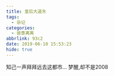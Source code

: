 ```yaml
---
title: 皇后大道东
tags:
  - 杂记
categories:
  - 彼黍离离
abbrlink: 93c2
date: 2019-06-10 15:53:23
hide: true
---
```

知己一声拜拜远去这都市...
梦醒,却不是2008

<div style='display: none'>

#### 皇后大道中人民如潮涌

皇后大道中为何无皇宫？
<!-- more -->

七十年前收惶恐是顺手的事，执意攻台却对港澳装聋作哑，不收，故意留个洗钱和走私的通道  
惶恐至今仍是大陆重要的的洗钱出逃通道  
惶恐高房价高地租早就榨干了平民，倒是没见诸位市民群情激愤搞出这么大的抵制。  
这次一群人跑出来，自由民主神圣事，骗了无涯过客，这才过去几年呐，都忘啦~不长记性~
反了反了，走错了，南辕北辙
惶恐金融地位的衰落目前看来早晚的事，金融中心地位不保  
散步卵用没有，雷声大雨点小  
痴人说梦  
都远不如集体抛港币做空港股之类的来得实在  
然而  
真爱故土的，被视为乱臣贼子，而背弃故土，随时准备出逃的，被视为爱国正能量，神州如此，惶恐也是如此。走上街头的，其实坚守惶恐的基本盘，而高调爱国，呼吁稳定的，则是挤兑港币的急先锋  
汇率是个大杀器，现在是，将来也是，软妹币撑不住前都是
调控，又叫操纵市场

#### 衰兰送客咸阳道，天若有情天亦老

君子之泽，五世而斩，现在时间过的快，可能只需要十年。
苏联有笑话传世，而此地见白色荒漠，一眼看去，403forbidden

贡当斯：
>
>“让我们想像一个靠几代人的勤奋劳动富裕起来、在科学和艺术方面都取得了巨大进步的文明民族。如果权力在思想表达和精神活动方面设置障碍，那个民族在一段时间内，还可以靠它过去的老本生活，也就是说，靠继承下来的文明成果生活。但是将不再有观念的更新；它们的再生能力将会枯竭。用不了几年，虚荣心就会取代对知识的热爱。那些想起了以往文学作品所赢得的荣耀和敬意的诡辩家，将会致力于写作徒有其表的同类作品。他们会以自己的作品反对其他作品表现出的优点；而且只要哪里还有自由主义原则的踪迹，哪里就会出现某种文学运动，出现反对这些作品和原则的斗争。但这种运动本身也是已被摧毁的自由的遗产。一俟这种自由的最后痕迹和最后传统销声匿迹，战斗就会结束，因为作战者将再也看不见任何敌人，而胜利者和被征服者会同样保持沉默。

>的确，谁知道权力会不会断定强制沉默是有好处的？实际上，它们不愿意看到逝去的记忆得到复活，放弃的怀疑再被挑起。它们将压制过于热情的追随者，就像曾经压制它们的敌人一样。它们会禁止所有人以人类为主题进行写作，就像某个虔诚的政府禁止任何人谈论上帝，无论坏话好话都不许说一样。它们会宣布人们在哪些问题上可以使用自己的头脑：它会获准自我消遣，但要处在监督之下，并在规定的范围之内；如果它试图偏离对它的限制，如果它拒不与自己的神圣起源断绝关系，继续从事受到禁止的思考，如果它鲁莽地认为，自己的最高贵的目的不是对琐碎题目做精巧的修饰，不是圆滑的阿谈奉承，不是毫无内容的夸夸其谈，而是上天和它的本性要它成为一个永恒的法庭，在这里对一切事物进行分析、检验并做出最终的判断，它就会惹来诅咒。因而，名副其实的思想历程肯定会被终止。文明的一代将逐渐消失；随之而来的一代，由于看到追求知识没有任何好处，甚至从中看到了威胁，将会不可挽回地远离知识的追求。

>　　你会说，人的头脑仍然可以在消遣文学中发光，可以专注于精密的自然科学，还可以致力于工艺。然而这都是废话。大自然在创造人类的时候并没有向权力请教；它规定我们所有的天赋应当紧密地结合在一起，其中任何一个受到压制都会损害其他。甚至对消遣文学、科学和工艺而言，独立思考就像空气对自然界的生命一样，也是必不可少的。有人大可把人们置于一台气泵下劳动，争辩说他们没有被迫呼吸，只是在运动自己的胳臂和双腿，让头脑只运用于规定的目标，阻止它去思考那些能够唤起自己的尊严，从而给予它活力的许多重要事物。于是，被压抑的作家开始歌功颂德；但是，他们甚至连阿泱奉承的能力都会逐渐衰退，文学最终会丧身于字谜游戏和藏头诗之中。博学之土变成了纯粹的古董收藏家，而即使是这些古董，也会在被镣铐束缚着的手中退化和贬值。艺术家天才的源泉会同哺育自由的惟一手段——对荣耀的向往——一起日渐枯萎；由于他们以为可以孤立存在的事物之间有着某种神秘但却无可争辩的联系，那么人的灵魂一旦受到贬损，他们也就不再具有高尚地描绘人类面貌的天赋了。
　　...
　　...

>　　思想乃万事之本：工业，兵法，以及所有的科学和艺术，都需要运用思想。它是它们进步的原因，通过对这种进步的分析，它也开阔了自己的眼界。如果专横权力试图束缚它，道德观念就会不再健康，实用知识就会不再精确，科学发展就会不再活跃，兵法就会不再进步，工业也不会再有新的发现而繁荣。

>　　人类生活最高尚的部分如果受到攻击，很快就会感觉到这种毒害作用逐渐向最遥远的地方蔓延。你以为你只是剥夺了它某些多余的自由，或者删除了某些无用的虚饰，实际上你那有毒的武器正好戳到了它的心脏。
　　......

>　　各民族历史变迁的真正原因是，人类的思想不可能保持静止不动。如果你不阻挠它，它就会前进；如果你阻挠它，它就会倒退；如果你使它失去信心，它将不再为任何目标进行不知疲倦的操劳。几乎可以说，人类的思想看到自己被排挤出适得其所的地方而感到愤慨，它要通过一次高贵的制裁，为它所蒙受的耻辱复仇。
　　......

>　　首先，维持一种完全人为的能动性，代价极大。当人人都处于自由状态时，每个人都会兴致勃勃地去做、去说、去写。但是当大多数国民成为被迫保持沉默的旁观者时，为了诱使这些旁观者鼓掌欢呼，或者只是简单地观望，指挥演出的人必须依靠戏剧性情节和场景的转换来刺激他们的好奇心。

>　　同时，这种人为的煽动比现实更煞有介事。一切都在运动，但只是迫于命令和威胁；一切都不顺畅，因为没有什么是自发的。人们对政府不是追随，而是服从。所有的车轮遇到最微小的阻碍都会停止转动。这就像下棋一样：权力之手伸向棋子，没有一粒棋子会进行反抗；但是如果那条胳臂停止挥舞，所有的棋子都会呆在原地一动不动。

>　　最后，如果一个民族死气沉沉，那么无论政府有什么作为，都不会得到舆论的响应。它不能使国民保持清醒，只好与国民一起进入梦乡。因而，在一个思想被禁锢的民族中，一切都无声无息，一切都在沉沦，一切都在退化和堕落。这样一个帝国早晚会出现埃及平原上的景象，在那里，人们会看到巨大的金字塔静立于贫瘠的地面，统治着寂静的沙漠。”
......  

>　　因而，在一个思想被禁锢的民族中，一切都无声无息，一切都在沉沦，一切都在退化和堕落。这样一个帝国早晚会出现埃及平原上的景象，在那里，人们会看到巨大的金字塔静立于贫瘠的地面，统治着寂静的沙漠。
<img width=400 src="https://raw.githubusercontent.com/Archaeoraptor/image_resources/ImageofBlog/20190830184422.jpg" alt="picture"/>
等一个新闻联播大结局

#### 天朝十八怪

~~来自好友干干~~  
天朝十八怪：
新闻不把评论开，
自由言论皆有害，
文盲最爱掉书袋,
昨天打仗今恋爱，
记者全球跑最快，
斗争对内不对外，
万里火墙永不坏，
全民外援勒腰带，
让生几胎生几胎，
老少边穷吸人才，
国外反华心眼坏，
小孩倒比大人乖，
上梁永远不会歪，
战舰出海去买奶，
未有人祸全天灾，
战狼战友被强拆，
富贵夫妻百事哀，
太平洋上没锅盖，
有关部门随你猜，

#### 谁活着，谁看见

君不见，李一男，备胎不过是弃子。
你我不如等一个新闻联播大结局，
君不见，玁狁孔棘
啊，朋友再见！

#### 祝衮衮诸公，头颅安好

维尼修仙，折煞了，满朝文武。
看京都，风雨飘摇，再无朗月。
二百斤麦子扛得住，莎士比亚看点书。
再连任，做了真皇帝，也彳亍。
大犬刁，要撒币。吃点土，还要住。
看河山，喂饱十四亿饥畜。
亦有大盗如习主，八十三天犹在目。
会以目，大坝崩渝水，心犹怵。

---

更新：皇后大道东在局域网喜迎全网下架
更新：好消息好消息，人间道下架，罗大佑东方之歌和黄霑作词的我的中国心入选70周年百大歌曲，到底想怎样嘛
更新：孙小果和怀化事件人心散了啊，打黑打不出当年反腐的舆论效果了啊，压不住可是要出乱子的。当年90年代和二十一世纪初车匪路霸横行的年代，我还小，不记得了，现在怕是又来了。
自古皇权不下乡，深圳孙志刚那时也就跟现在湖南差不多，乡贤回潮，欢迎来到六镇之乱和两脚羊的世界。

#### 推荐阅读

[反送中已核實資訊頻道](https://t.me/antiextraditionverifiednews)  
[请收起你的厌港症](https://www.douban.com/note/723504563/)  更新：该文章喜提和谐，[备份地址](https://terminus2049.github.io/archive/2019/06/23/disgree-about-hk.html)  
[1962:进击的明报](https://terminus2049.github.io/archive/2018/10/30/Ming-Pao.html)  
[大逃港](https://zh.wikipedia.org/wiki/%E9%80%83%E6%B8%AF)  
[问答集](https://medium.com/@leungkaichihk/%E5%8F%8D%E9%80%81%E4%B8%AD%E7%AD%94%E5%95%8F%E9%9B%86-9841974d889c)
[往事](https://qz.com/279013/the-secret-history-of-hong-kongs-stillborn-democracy/)
[香港第一课](https://medium.com/@leungkaichihk/%E9%A6%99%E6%B8%AF%E7%AC%AC%E4%B8%80%E8%AA%B2-9486bb44381a) 这一系列写得同样很偏激，但你可以从这里看到部分港人内心的想法
[香港学生会是个什么会](https://mp.weixin.qq.com/s/LxpFLrI2-TqFTlem-t3Qhg)
{% centerquote %}
We think what we see.
We be what we think.
Secrecy makes us blind.
Conformism redacts thoughts.
Together they limit human grandeur.  
{% endcenterquote %}
</div>
